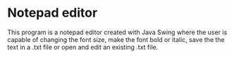 # Notepad editor
This program is a notepad editor created with Java Swing where the user is capable of changing the font size, make the font bold or italic, save the the text in a .txt file or open and edit an existing .txt file.